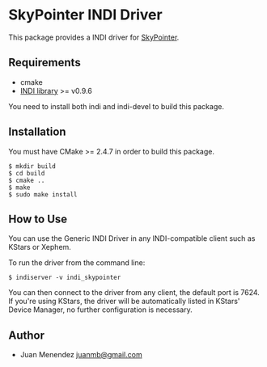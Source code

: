SkyPointer INDI Driver
======================

This package provides a INDI driver for
[SkyPointer](https://github.com/juanmb/skypointer).

Requirements
------------

 * cmake
 * [INDI library](http://www.indilib.org/) >= v0.9.6

You need to install both indi and indi-devel to build this package.

Installation
------------

You must have CMake >= 2.4.7 in order to build this package.

    $ mkdir build
    $ cd build
    $ cmake ..
    $ make
    $ sudo make install

How to Use
----------

You can use the Generic INDI Driver in any INDI-compatible client such as
KStars or Xephem.

To run the driver from the command line:

    $ indiserver -v indi_skypointer

You can then connect to the driver from any client, the default port is 7624.
If you're using KStars, the driver will be automatically listed in KStars'
Device Manager, no further configuration is necessary.

Author
------

* Juan Menendez <juanmb@gmail.com>
